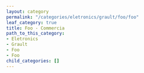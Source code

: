 ```yaml
---
layout: category
permalink: "/categories/eletronics/grault/foo/foo"
leaf_category: true
title: Foo - Commercia
path_to_this_category:
- Eletronics
- Grault
- Foo
- Foo
child_categories: []
---
```

